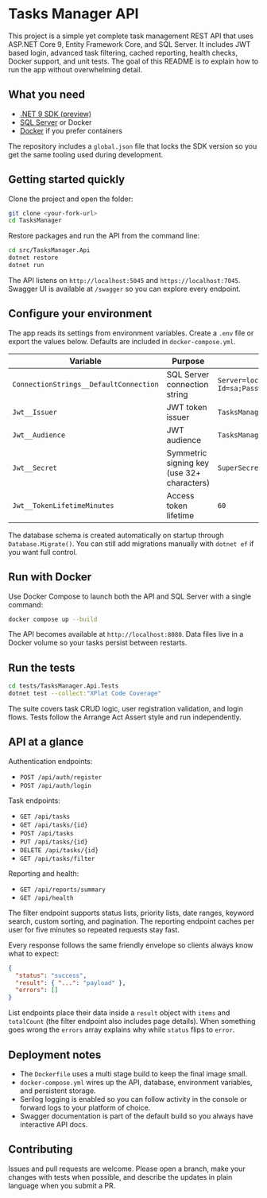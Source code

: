 # Tasks Manager API

This project is a simple yet complete task management REST API that uses ASP.NET Core 9, Entity Framework Core, and SQL Server. It includes JWT based login, advanced task filtering, cached reporting, health checks, Docker support, and unit tests. The goal of this README is to explain how to run the app without overwhelming detail.

## What you need

- [.NET 9 SDK (preview)](https://dotnet.microsoft.com/en-us/download/dotnet/9.0)
- [SQL Server](https://www.microsoft.com/en-us/sql-server/sql-server-downloads) or Docker
- [Docker](https://www.docker.com/products/docker-desktop/) if you prefer containers

The repository includes a `global.json` file that locks the SDK version so you get the same tooling used during development.

## Getting started quickly

Clone the project and open the folder:

```bash
git clone <your-fork-url>
cd TasksManager
```

Restore packages and run the API from the command line:

```bash
cd src/TasksManager.Api
dotnet restore
dotnet run
```

The API listens on `http://localhost:5045` and `https://localhost:7045`. Swagger UI is available at `/swagger` so you can explore every endpoint.

## Configure your environment

The app reads its settings from environment variables. Create a `.env` file or export the values below. Defaults are included in `docker-compose.yml`.

| Variable | Purpose | Default value |
| --- | --- | --- |
| `ConnectionStrings__DefaultConnection` | SQL Server connection string | `Server=localhost,1433;Database=TasksManager;User Id=sa;Password=Your_password123;TrustServerCertificate=True;` |
| `Jwt__Issuer` | JWT token issuer | `TasksManager` |
| `Jwt__Audience` | JWT audience | `TasksManagerClient` |
| `Jwt__Secret` | Symmetric signing key (use 32+ characters) | `SuperSecretDevelopmentKeyChangeMe1234567890` |
| `Jwt__TokenLifetimeMinutes` | Access token lifetime | `60` |

The database schema is created automatically on startup through `Database.Migrate()`. You can still add migrations manually with `dotnet ef` if you want full control.

## Run with Docker

Use Docker Compose to launch both the API and SQL Server with a single command:

```bash
docker compose up --build
```

The API becomes available at `http://localhost:8080`. Data files live in a Docker volume so your tasks persist between restarts.

## Run the tests

```bash
cd tests/TasksManager.Api.Tests
dotnet test --collect:"XPlat Code Coverage"
```

The suite covers task CRUD logic, user registration validation, and login flows. Tests follow the Arrange Act Assert style and run independently.

## API at a glance

Authentication endpoints:

- `POST /api/auth/register`
- `POST /api/auth/login`

Task endpoints:

- `GET /api/tasks`
- `GET /api/tasks/{id}`
- `POST /api/tasks`
- `PUT /api/tasks/{id}`
- `DELETE /api/tasks/{id}`
- `GET /api/tasks/filter`

Reporting and health:

- `GET /api/reports/summary`
- `GET /api/health`

The filter endpoint supports status lists, priority lists, date ranges, keyword search, custom sorting, and pagination. The reporting endpoint caches per user for five minutes so repeated requests stay fast.

Every response follows the same friendly envelope so clients always know what to expect:

```json
{
  "status": "success",
  "result": { "...": "payload" },
  "errors": []
}
```

List endpoints place their data inside a `result` object with `items` and `totalCount` (the filter endpoint also includes page details). When something goes wrong the `errors` array explains why while `status` flips to `error`.

## Deployment notes

- The `Dockerfile` uses a multi stage build to keep the final image small.
- `docker-compose.yml` wires up the API, database, environment variables, and persistent storage.
- Serilog logging is enabled so you can follow activity in the console or forward logs to your platform of choice.
- Swagger documentation is part of the default build so you always have interactive API docs.

## Contributing

Issues and pull requests are welcome. Please open a branch, make your changes with tests when possible, and describe the updates in plain language when you submit a PR.
